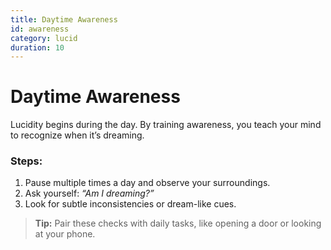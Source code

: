 ```yaml
---
title: Daytime Awareness
id: awareness
category: lucid
duration: 10
---
```


# Daytime Awareness

Lucidity begins during the day. By training awareness, you teach your mind to recognize when it’s dreaming.

### Steps:
1. Pause multiple times a day and observe your surroundings.
2. Ask yourself: *“Am I dreaming?”*
3. Look for subtle inconsistencies or dream-like cues.

> **Tip:** Pair these checks with daily tasks, like opening a door or looking at your phone.